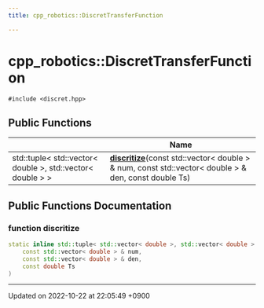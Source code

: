 ```yaml
---
title: cpp_robotics::DiscretTransferFunction

---
```


# cpp_robotics::DiscretTransferFunction






`#include <discret.hpp>`

## Public Functions

|                | Name           |
| -------------- | -------------- |
| std::tuple< std::vector< double >, std::vector< double > > | **[discritize](/cpp_robotics/doxybook/Classes/classcpp__robotics_1_1DiscretTransferFunction/#function-discritize)**(const std::vector< double > & num, const std::vector< double > & den, const double Ts) |

## Public Functions Documentation

### function discritize

```cpp
static inline std::tuple< std::vector< double >, std::vector< double > > discritize(
    const std::vector< double > & num,
    const std::vector< double > & den,
    const double Ts
)
```


-------------------------------

Updated on 2022-10-22 at 22:05:49 +0900